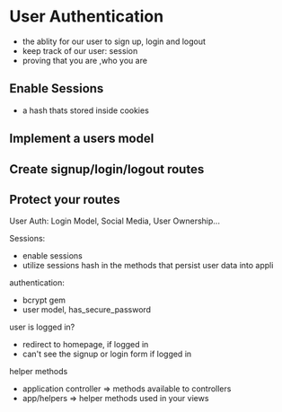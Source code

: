 # User Authentication
- the ablity for our user to sign up, login and logout
- keep track of our user: session
- proving that you are ,who you are

## Enable Sessions
- a hash thats stored inside cookies 

## Implement a users model

## Create signup/login/logout routes

## Protect your routes

User Auth:
Login Model,
Social Media, User Ownership...

Sessions:
  - enable sessions
  - utilize sessions hash in the methods that persist user data into appli

authentication:
  - bcrypt gem
  - user model, has_secure_password

user is logged in?
  - redirect to homepage, if logged in
  - can't see the signup or login form if logged in

helper methods 
  - application controller => methods available to controllers
  - app/helpers => helper methods used in your views       
